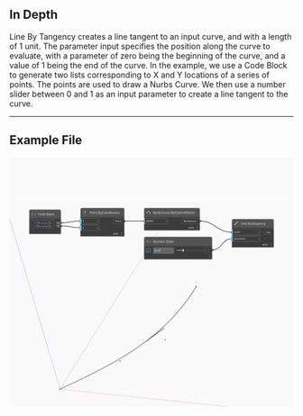 ## In Depth
Line By Tangency creates a line tangent to an input curve, and with a length of 1 unit. The parameter input specifies the position along the curve to evaluate, with a parameter of zero being the beginning of the curve, and a value of 1 being the end of the curve. In the example, we use a Code Block to generate two lists corresponding to X and Y locations of a series of points. The points are used to draw a Nurbs Curve. We then use a number slider between 0 and 1 as an input parameter to create a line tangent to the curve.
___
## Example File

![ByTangency](./Autodesk.DesignScript.Geometry.Line.ByTangency_img.jpg)

